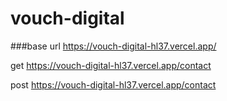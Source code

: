 # vouch-digital



###base url 
https://vouch-digital-hl37.vercel.app/


get 
https://vouch-digital-hl37.vercel.app/contact

post 
https://vouch-digital-hl37.vercel.app/contact

